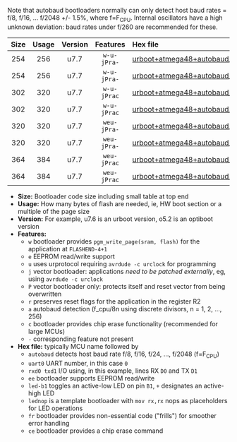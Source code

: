 Note that autobaud bootloaders normally can only detect host baud rates = f/8, f/16, ... f/2048 +/- 1.5%, where f=F<sub>CPU</sub>. Internal oscillators have a high unknown deviation: baud rates under f/260 are recommended for these.

|Size|Usage|Version|Features|Hex file|
|:-:|:-:|:-:|:-:|:--|
|254|256|u7.7|`w-u-jPra-`|[urboot+atmega48+autobaud_uart0_rxd0_txd1_led+b5.hex](https://raw.githubusercontent.com/stefanrueger/urboot.hex/main/mcus/atmega48/autobaud/urboot+atmega48+autobaud_uart0_rxd0_txd1_led+b5.hex)|
|254|256|u7.7|`w-u-jPra-`|[urboot+atmega48+autobaud_uart0_rxd0_txd1_lednop.hex](https://raw.githubusercontent.com/stefanrueger/urboot.hex/main/mcus/atmega48/autobaud/urboot+atmega48+autobaud_uart0_rxd0_txd1_lednop.hex)|
|302|320|u7.7|`w-u-jPrac`|[urboot+atmega48+autobaud_uart0_rxd0_txd1_led+b5_fr_ce.hex](https://raw.githubusercontent.com/stefanrueger/urboot.hex/main/mcus/atmega48/autobaud/urboot+atmega48+autobaud_uart0_rxd0_txd1_led+b5_fr_ce.hex)|
|302|320|u7.7|`w-u-jPrac`|[urboot+atmega48+autobaud_uart0_rxd0_txd1_lednop_fr_ce.hex](https://raw.githubusercontent.com/stefanrueger/urboot.hex/main/mcus/atmega48/autobaud/urboot+atmega48+autobaud_uart0_rxd0_txd1_lednop_fr_ce.hex)|
|320|320|u7.7|`weu-jPra-`|[urboot+atmega48+autobaud_uart0_rxd0_txd1_ee_led+b5.hex](https://raw.githubusercontent.com/stefanrueger/urboot.hex/main/mcus/atmega48/autobaud/urboot+atmega48+autobaud_uart0_rxd0_txd1_ee_led+b5.hex)|
|320|320|u7.7|`weu-jPra-`|[urboot+atmega48+autobaud_uart0_rxd0_txd1_ee_lednop.hex](https://raw.githubusercontent.com/stefanrueger/urboot.hex/main/mcus/atmega48/autobaud/urboot+atmega48+autobaud_uart0_rxd0_txd1_ee_lednop.hex)|
|364|384|u7.7|`weu-jPrac`|[urboot+atmega48+autobaud_uart0_rxd0_txd1_ee_led+b5_fr_ce.hex](https://raw.githubusercontent.com/stefanrueger/urboot.hex/main/mcus/atmega48/autobaud/urboot+atmega48+autobaud_uart0_rxd0_txd1_ee_led+b5_fr_ce.hex)|
|364|384|u7.7|`weu-jPrac`|[urboot+atmega48+autobaud_uart0_rxd0_txd1_ee_lednop_fr_ce.hex](https://raw.githubusercontent.com/stefanrueger/urboot.hex/main/mcus/atmega48/autobaud/urboot+atmega48+autobaud_uart0_rxd0_txd1_ee_lednop_fr_ce.hex)|

- **Size:** Bootloader code size including small table at top end
- **Usage:** How many bytes of flash are needed, ie, HW boot section or a multiple of the page size
- **Version:** For example, u7.6 is an urboot version, o5.2 is an optiboot version
- **Features:**
  + `w` bootloader provides `pgm_write_page(sram, flash)` for the application at `FLASHEND-4+1`
  + `e` EEPROM read/write support
  + `u` uses urprotocol requiring `avrdude -c urclock` for programming
  + `j` vector bootloader: applications *need to be patched externally*, eg, using `avrdude -c urclock`
  + `P` vector bootloader only: protects itself and reset vector from being overwritten
  + `r` preserves reset flags for the application in the register R2
  + `a` autobaud detection (f_cpu/8n using discrete divisors, n = 1, 2, ..., 256)
  + `c` bootloader provides chip erase functionality (recommended for large MCUs)
  + `-` corresponding feature not present
- **Hex file:** typically MCU name followed by
  + `autobaud` detects host baud rate f/8, f/16, f/24, ..., f/2048 (f=F<sub>CPU</sub>)
  + `uart0` UART number, in this case `0`
  + `rxd0 txd1` I/O using, in this example, lines RX `D0` and TX `D1`
  + `ee` bootloader supports EEPROM read/write
  + `led-b1` toggles an active-low LED on pin `B1`, `+` designates an active-high LED
  + `lednop` is a template bootloader with `mov rx,rx` nops as placeholders for LED operations
  + `fr` bootloader provides non-essential code ("frills") for smoother error handling
  + `ce` bootloader provides a chip erase command
